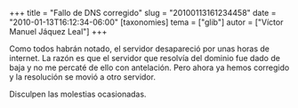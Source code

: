 +++
title = "Fallo de DNS corregido"
slug = "20100113161234458"
date = "2010-01-13T16:12:34-06:00"
[taxonomies]
tema = ["glib"]
autor = ["Víctor Manuel Jáquez Leal"]
+++

Como todos habrán notado, el servidor desapareció por unas horas de
internet. La razón es que el servidor que resolvía del dominio fue dado
de baja y no me percaté de ello con antelación. Pero ahora ya hemos
corregido y la resolución se movió a otro servidor.

Disculpen las molestias ocasionadas.
